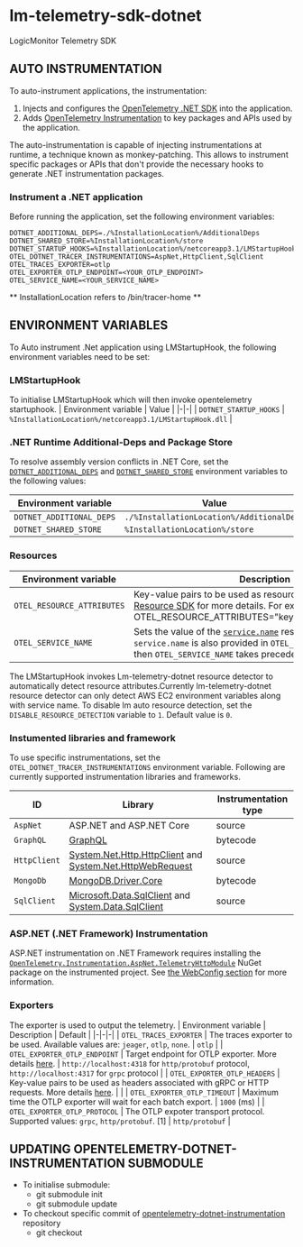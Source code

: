 # lm-telemetry-sdk-dotnet
LogicMonitor Telemetry SDK

## AUTO INSTRUMENTATION

To auto-instrument applications, the instrumentation:

1. Injects and configures the [OpenTelemetry .NET SDK](https://github.com/open-telemetry/opentelemetry-dotnet/blob/main/src/OpenTelemetry/README.md#opentelemetry-net-sdk) into the application.
2. Adds [OpenTelemetry Instrumentation](https://opentelemetry.io/docs/concepts/instrumenting/) to key packages and APIs used by the application.

The auto-instrumentation is capable of injecting instrumentations at runtime, a technique known as monkey-patching. This allows to instrument specific packages or APIs that don't provide the necessary hooks to generate .NET instrumentation packages.

### Instrument a .NET application

Before running the application, set the following environment variables:

```env
DOTNET_ADDITIONAL_DEPS=./%InstallationLocation%/AdditionalDeps
DOTNET_SHARED_STORE=%InstallationLocation%/store
DOTNET_STARTUP_HOOKS=%InstallationLocation%/netcoreapp3.1/LMStartupHook.dll
OTEL_DOTNET_TRACER_INSTRUMENTATIONS=AspNet,HttpClient,SqlClient
OTEL_TRACES_EXPORTER=otlp
OTEL_EXPORTER_OTLP_ENDPOINT=<YOUR_OTLP_ENDPOINT>
OTEL_SERVICE_NAME=<YOUR_SERVICE_NAME>
```
** InstallationLocation refers to /bin/tracer-home **

## ENVIRONMENT VARIABLES

To Auto instrument .Net application using LMStartupHook, the following environment variables need to be set:

### LMStartupHook

To initialise LMStartupHook which will then invoke opentelemetry startuphook.
| Environment variable | Value |
|-|-|
| `DOTNET_STARTUP_HOOKS` | `%InstallationLocation%/netcoreapp3.1/LMStartupHook.dll` |


### .NET Runtime Additional-Deps and Package Store

To resolve assembly version conflicts in .NET Core,
set the
[`DOTNET_ADDITIONAL_DEPS`](https://github.com/dotnet/runtime/blob/main/docs/design/features/additional-deps.md)
and [`DOTNET_SHARED_STORE`](https://docs.microsoft.com/en-us/dotnet/core/deploying/runtime-store)
environment variables to the following values:

| Environment variable | Value |
|-|-|
| `DOTNET_ADDITIONAL_DEPS` | `./%InstallationLocation%/AdditionalDeps` |
| `DOTNET_SHARED_STORE` | `%InstallationLocation%/store` |

### Resources

| Environment variable | Description | Default |
|-|-|-|
| `OTEL_RESOURCE_ATTRIBUTES` | Key-value pairs to be used as resource attributes. See [Resource SDK](https://github.com/open-telemetry/opentelemetry-specification/blob/main/specification/resource/sdk.md#specifying-resource-information-via-an-environment-variable) for more details. For example, OTEL_RESOURCE_ATTRIBUTES="key1=value1,key2=value2"| See [Resource semantic conventions](https://github.com/open-telemetry/opentelemetry-specification/blob/main/specification/resource/semantic_conventions/README.md#semantic-attributes-with-sdk-provided-default-value) for details. |
| `OTEL_SERVICE_NAME` | Sets the value of the [`service.name`](https://github.com/open-telemetry/opentelemetry-specification/blob/main/specification/resource/semantic_conventions/README.md#service) resource attribute. If `service.name` is also provided in `OTEL_RESOURCE_ATTRIBUTES`, then `OTEL_SERVICE_NAME` takes precedence. | `unknown_service:%ProcessName%` |

The LMStartupHook invokes Lm-telemetry-dotnet resource detector to automatically detect resource attributes.Currently lm-telemetry-dotnet resource detector can only detect AWS EC2 environment variables along with service name.
To disable lm auto resource detection, set the `DISABLE_RESOURCE_DETECTION` variable to `1`. Default value is `0`.

### Instumented libraries and framework
To use specific instrumentations, set the `OTEL_DOTNET_TRACER_INSTRUMENTATIONS` environment variable. Following are currently supported instrumentation libraries and frameworks.

| ID | Library | Instrumentation type |
|-|-|-|
| `AspNet` | ASP.NET and ASP.NET Core | source |
| `GraphQL` | [GraphQL](https://www.nuget.org/packages/GraphQL/) | bytecode |
| `HttpClient` | [System.Net.Http.HttpClient](https://docs.microsoft.com/dotnet/api/system.net.http.httpclient) and [System.Net.HttpWebRequest](https://docs.microsoft.com/dotnet/api/system.net.httpwebrequest) | source |
| `MongoDb` | [MongoDB.Driver.Core](https://www.nuget.org/packages/MongoDB.Driver.Core/) | bytecode |
| `SqlClient` | [Microsoft.Data.SqlClient](https://www.nuget.org/packages/Microsoft.Data.SqlClient) and [System.Data.SqlClient](https://www.nuget.org/packages/System.Data.SqlClient) | source |

### ASP.NET (.NET Framework) Instrumentation

ASP.NET instrumentation on .NET Framework requires installing the
[`OpenTelemetry.Instrumentation.AspNet.TelemetryHttpModule`](https://www.nuget.org/packages/OpenTelemetry.Instrumentation.AspNet.TelemetryHttpModule/)
NuGet package on the instrumented project.
See [the WebConfig section](https://github.com/open-telemetry/opentelemetry-dotnet/tree/main/src/OpenTelemetry.Instrumentation.AspNet#step-2-modify-webconfig) for more information.

### Exporters

The exporter is used to output the telemetry.
| Environment variable | Description | Default |
|-|-|-|
| `OTEL_TRACES_EXPORTER` | The traces exporter to be used. Available values are: `jeager`, `otlp`, `none`. | `otlp` |
| `OTEL_EXPORTER_OTLP_ENDPOINT` | Target endpoint for OTLP exporter. More details [here](https://github.com/open-telemetry/opentelemetry-specification/blob/main/specification/protocol/exporter.md). | `http://localhost:4318` for `http/protobuf` protocol, `http://localhost:4317` for `grpc` protocol |
| `OTEL_EXPORTER_OTLP_HEADERS` | Key-value pairs to be used as headers associated with gRPC or HTTP requests. More details [here](https://github.com/open-telemetry/opentelemetry-specification/blob/main/specification/protocol/exporter.md). | |
| `OTEL_EXPORTER_OTLP_TIMEOUT` | Maximum time the OTLP exporter will wait for each batch export. | `1000` (ms) |
| `OTEL_EXPORTER_OTLP_PROTOCOL` | The OTLP expoter transport protocol. Supported values: `grpc`, `http/protobuf`. [1] | `http/protobuf` |

## UPDATING OPENTELEMETRY-DOTNET-INSTRUMENTATION SUBMODULE

 - To initialise submodule: 
   -  git submodule init
   -  git submodule update
 - To checkout specific commit of [opentelemetry-dotnet-instrumentation](https://github.com/open-telemetry/opentelemetry-dotnet-instrumentation) repository 
   -  git checkout <commit-id> 
